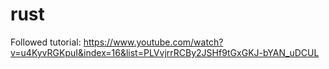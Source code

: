 # rust

Followed tutorial: https://www.youtube.com/watch?v=u4KyvRGKpuI&index=16&list=PLVvjrrRCBy2JSHf9tGxGKJ-bYAN_uDCUL
